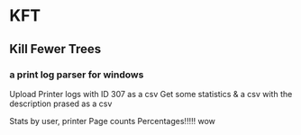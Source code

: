 # KFT
## Kill Fewer Trees
### a print log parser for windows

Upload Printer logs with ID 307 as a csv
Get some statistics & a csv with the description prased as a csv

Stats by user, printer
Page counts
Percentages!!!!! wow
